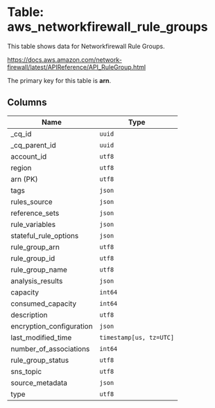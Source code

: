 # Table: aws_networkfirewall_rule_groups

This table shows data for Networkfirewall Rule Groups.

https://docs.aws.amazon.com/network-firewall/latest/APIReference/API_RuleGroup.html

The primary key for this table is **arn**.

## Columns

| Name          | Type          |
| ------------- | ------------- |
|_cq_id|`uuid`|
|_cq_parent_id|`uuid`|
|account_id|`utf8`|
|region|`utf8`|
|arn (PK)|`utf8`|
|tags|`json`|
|rules_source|`json`|
|reference_sets|`json`|
|rule_variables|`json`|
|stateful_rule_options|`json`|
|rule_group_arn|`utf8`|
|rule_group_id|`utf8`|
|rule_group_name|`utf8`|
|analysis_results|`json`|
|capacity|`int64`|
|consumed_capacity|`int64`|
|description|`utf8`|
|encryption_configuration|`json`|
|last_modified_time|`timestamp[us, tz=UTC]`|
|number_of_associations|`int64`|
|rule_group_status|`utf8`|
|sns_topic|`utf8`|
|source_metadata|`json`|
|type|`utf8`|